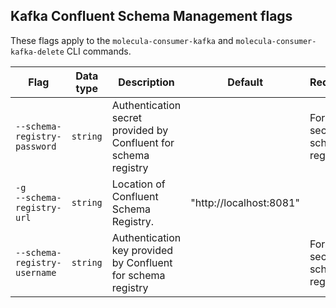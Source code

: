 ## Kafka Confluent Schema Management flags

These flags apply to the `molecula-consumer-kafka` and `molecula-consumer-kafka-delete` CLI commands.

| Flag | Data type | Description | Default | Required | Additional |
|---|---|---|---|---|---|
| `--schema-registry-password` | `string` | Authentication secret provided by Confluent for schema registry |  | For secured schema registries | [Confluent Registry security overview](https://docs.confluent.io/platform/current/schema-registry/security/index.html){:target="_blank"} |
|  `-g`<br/>`--schema-registry-url` | `string` | Location of Confluent Schema Registry. | "http://localhost:8081" |  | Use `https://` when using TLS flags |
|  `--schema-registry-username` | `string` | Authentication key provided by Confluent for schema registry |  | For secured schema registries | [Confluent Registry security overview](https://docs.confluent.io/platform/current/schema-registry/security/index.html){:target="_blank"} |

